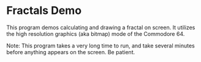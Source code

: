 # Fractals Demo

This program demos calculating and drawing a fractal on screen. It utilizes the high resolution graphics (aka bitmap) mode of the Commodore 64.

Note: This program takes a very long time to run, and take several minutes before anything appears on the screen. Be patient.

